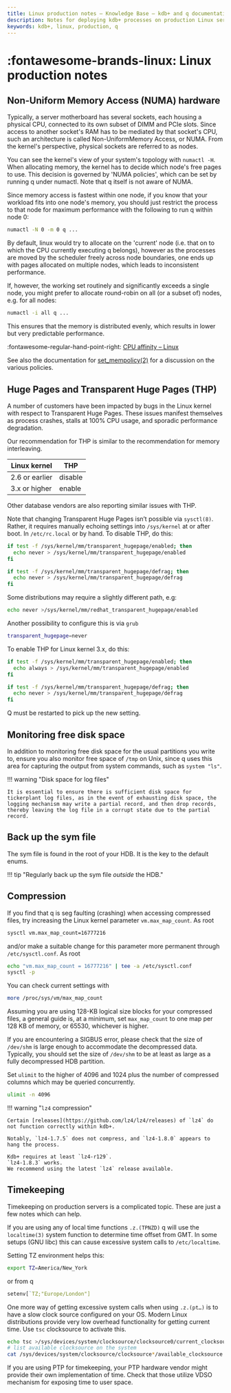 ```yaml
---
title: Linux production notes – Knowledge Base – kdb+ and q documentation
description: Notes for deploying kdb+ processes on production Linux servers
keywords: kdb+, linux, production, q
---
```

# :fontawesome-brands-linux: Linux production notes

## Non-Uniform Memory Access (NUMA) hardware

Typically, a server motherboard has several sockets, each housing a physical CPU, connected to its own subset of DIMM and PCIe slots. Since access to another socket's RAM has to be mediated by that socket's CPU, such an architecture is called Non-UniformMemory Access, or NUMA. From the kernel's perspective, physical sockets are referred to as nodes.

You can see the kernel's view of your system's topology with `numactl -H`. When allocating memory, the kernel has to decide which node's free pages to use. This decision is governed by 'NUMA policies', which can be set by running q under numactl. Note that q itself is not aware of NUMA.

Since memory access is fastest within one node, if you know that your workload fits into one node's memory, you should just restrict the process to that node for maximum performance with the following to run q within node 0:

```bash
numactl -N 0 -m 0 q ...
```

By default, linux would try to allocate on the 'current' node (i.e. that on to which the CPU currently executing q belongs), however as the processes are moved by the scheduler freely across node boundaries, one ends up with pages allocated on multiple nodes, which leads to inconsistent performance.

If, however, the working set routinely and significantly exceeds a single node, you might prefer to allocate round-robin on all (or a subset of) nodes, e.g. for all nodes:

```bash
numactl -i all q ...
```

This ensures that the memory is distributed evenly, which results in lower but very predictable performance.

:fontawesome-regular-hand-point-right: 
[CPU affinity – Linux](cpu-affinity.md#linux)

See also the documentation for [set\_mempolicy(2)](https://man7.org/linux/man-pages/man2/set_mempolicy.2.html) for a discussion on the various policies.


## Huge Pages and Transparent Huge Pages (THP)

A number of customers have been impacted by bugs in the Linux kernel with respect to Transparent Huge Pages. These issues manifest themselves as process crashes, stalls at 100% CPU usage, and sporadic performance degradation. 

Our recommendation for THP is similar to the recommendation for memory interleaving. 

Linux kernel   | THP
---------------|--------
2.6 or earlier | disable
3.x or higher  | enable

Other database vendors are also reporting similar issues with THP.

Note that changing Transparent Huge Pages isn’t possible via `sysctl(8)`. Rather, it requires manually echoing settings into `/sys/kernel` at or after boot. In `/etc/rc.local` or by hand. To disable THP, do this:

```bash
if test -f /sys/kernel/mm/transparent_hugepage/enabled; then
  echo never > /sys/kernel/mm/transparent_hugepage/enabled
fi

if test -f /sys/kernel/mm/transparent_hugepage/defrag; then
  echo never > /sys/kernel/mm/transparent_hugepage/defrag
fi
```

Some distributions may require a slightly different path, e.g:


```bash
echo never >/sys/kernel/mm/redhat_transparent_hugepage/enabled
```
Another possibility to configure this is via `grub`

```bash
transparent_hugepage=never
```

To enable THP for Linux kernel 3.x, do this:

```bash
if test -f /sys/kernel/mm/transparent_hugepage/enabled; then
  echo always > /sys/kernel/mm/transparent_hugepage/enabled
fi

if test -f /sys/kernel/mm/transparent_hugepage/defrag; then
  echo never > /sys/kernel/mm/transparent_hugepage/defrag
fi
```

Q must be restarted to pick up the new setting.


## Monitoring free disk space

In addition to monitoring free disk space for the usual partitions you write to, ensure you also monitor free space of `/tmp` on Unix, since q uses this area for capturing the output from system commands, such as `system "ls"`.

!!! warning "Disk space for log files"

    It is essential to ensure there is sufficient disk space for tickerplant log files, as in the event of exhausting disk space, the logging mechanism may write a partial record, and then drop records, thereby leaving the log file in a corrupt state due to the partial record.


## Back up the sym file

The sym file is found in the root of your HDB.
It is the key to the default enums. 

!!! tip "Regularly back up the sym file _outside_ the HDB."


## Compression

If you find that q is seg faulting (crashing) when accessing compressed files, try increasing the Linux kernel parameter `vm.max_map_count`. As root

```bash
sysctl vm.max_map_count=16777216
```

and/or make a suitable change for this parameter more permanent through `/etc/sysctl.conf`. As root

```bash
echo "vm.max_map_count = 16777216" | tee -a /etc/sysctl.conf
sysctl -p
```

You can check current settings with

```bash
more /proc/sys/vm/max_map_count
```

Assuming you are using 128-KB logical size blocks for your compressed files, a general guide is, at a minimum, set `max_map_count` to one map per 128&nbsp;KB of memory, or 65530, whichever is higher.

If you are encountering a SIGBUS error, please check that the size of `/dev/shm` is large enough to accommodate the decompressed data. Typically, you should set the size of `/dev/shm` to be at least as large as a fully decompressed HDB partition.

Set `ulimit` to the higher of 4096 and 1024 plus the number of compressed columns which may be queried concurrently.

```bash
ulimit -n 4096
```

!!! warning "`lz4` compression"

    Certain [releases](https://github.com/lz4/lz4/releases) of `lz4` do not function correctly within kdb+.

    Notably, `lz4-1.7.5` does not compress, and `lz4-1.8.0` appears to hang the process. 

    Kdb+ requires at least `lz4-r129`.
    `lz4-1.8.3` works. 
    We recommend using the latest `lz4` release available.


## Timekeeping

Timekeeping on production servers is a complicated topic. These are just a few notes which can help.

If you are using any of local time functions `.z.(TPNZD)` q will use the `localtime(3)` system function to determine time offset from GMT. In some setups (GNU libc) this can cause excessive system calls to `/etc/localtime`.  
<!-- :fontawesome-regular-hand-point-right: [chemie.fu-berlin.de](http://kirste.userpage.fu-berlin.de/chemnet/use/info/libc/libc_17.html#SEC301), [stackoverflow.com](https://stackoverflow.com/questions/4554271/how-to-avoid-excessive-stat-etc-localtime-calls-in-strftime-on-linux/4554302#4554302) -->

Setting TZ environment helps this:

```bash
export TZ=America/New_York
```

or from q

```q
setenv[`TZ;"Europe/London"]
```

One more way of getting excessive system calls when using `.z.(pt…)` is to have a slow clock source configured on your OS. Modern Linux distributions provide very low overhead functionality for getting current time. Use `tsc` clocksource to activate this.

```bash
echo tsc >/sys/devices/system/clocksource/clocksource0/current_clocksource
# list available clocksource on the system
cat /sys/devices/system/clocksource/clocksource*/available_clocksource
```

If you are using PTP for timekeeping, your PTP hardware vendor might provide their own implementation of time. Check that those utilize VDSO mechanism for exposing time to user space.


